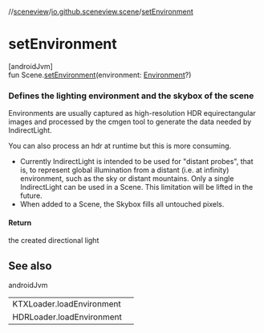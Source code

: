 //[sceneview](../../index.md)/[io.github.sceneview.scene](index.md)/[setEnvironment](set-environment.md)

# setEnvironment

[androidJvm]\
fun Scene.[setEnvironment](set-environment.md)(environment: [Environment](../io.github.sceneview.environment/-environment/index.md)?)

###  Defines the lighting environment and the skybox of the scene

Environments are usually captured as high-resolution HDR equirectangular images and processed by the cmgen tool to generate the data needed by IndirectLight.

You can also process an hdr at runtime but this is more consuming.

- 
   Currently IndirectLight is intended to be used for "distant probes", that is, to represent global illumination from a distant (i.e. at infinity) environment, such as the sky or distant mountains. Only a single IndirectLight can be used in a Scene. This limitation will be lifted in the future.
- 
   When added to a Scene, the Skybox fills all untouched pixels.

#### Return

the created directional light

## See also

androidJvm

| | |
|---|---|
| KTXLoader.loadEnvironment |  |
| HDRLoader.loadEnvironment |  |
